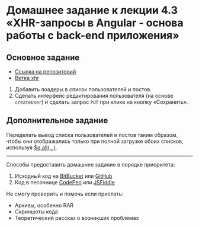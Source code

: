 # Домашнее задание к лекции 4.3 «XHR-запросы в Angular - основа работы с back-end приложения»

## Основное задание
* [Ссылка на репозиторий](https://github.com/netology-code/netology-angular-pokemons)
* [Ветка xhr](https://github.com/netology-code/netology-angular-pokemons/tree/xhr)

1. Добавить лоадеры в список пользователей и постов.
2. Сделать интерфейс редактирования пользователя (на основе `createUser`) и сделать запрос `PUT` при клике на кнопку «Сохранить».

## Дополнительное задание
Переделать вывод списка пользователей и постов таким образом, чтобы они отображались только при полной загрузке обоих списков, используя [$q.all(...)](https://habrahabr.ru/post/189084/).

---
Способы предоставить домашнее задание в порядке приоритета:

1. Исходный код на [BitBucket](https://bitbucket.org/) или [GitHub](https://github.com/)
2. Код в песочнице [CodePen](http://codepen.io/) или [JSFiddle](https://jsfiddle.net/)

Не смогу проверить и помочь если прислать:

* Архивы, особенно RAR
* Скриншоты кода
* Теоретический рассказ о возникших проблемах